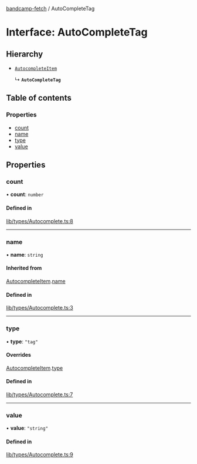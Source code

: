 [bandcamp-fetch](../README.md) / AutoCompleteTag

# Interface: AutoCompleteTag

## Hierarchy

- [`AutocompleteItem`](AutocompleteItem.md)

  ↳ **`AutoCompleteTag`**

## Table of contents

### Properties

- [count](AutoCompleteTag.md#count)
- [name](AutoCompleteTag.md#name)
- [type](AutoCompleteTag.md#type)
- [value](AutoCompleteTag.md#value)

## Properties

### count

• **count**: `number`

#### Defined in

[lib/types/Autocomplete.ts:8](https://github.com/patrickkfkan/bandcamp-fetch/blob/7815c68/src/lib/types/Autocomplete.ts#L8)

___

### name

• **name**: `string`

#### Inherited from

[AutocompleteItem](AutocompleteItem.md).[name](AutocompleteItem.md#name)

#### Defined in

[lib/types/Autocomplete.ts:3](https://github.com/patrickkfkan/bandcamp-fetch/blob/7815c68/src/lib/types/Autocomplete.ts#L3)

___

### type

• **type**: ``"tag"``

#### Overrides

[AutocompleteItem](AutocompleteItem.md).[type](AutocompleteItem.md#type)

#### Defined in

[lib/types/Autocomplete.ts:7](https://github.com/patrickkfkan/bandcamp-fetch/blob/7815c68/src/lib/types/Autocomplete.ts#L7)

___

### value

• **value**: ``"string"``

#### Defined in

[lib/types/Autocomplete.ts:9](https://github.com/patrickkfkan/bandcamp-fetch/blob/7815c68/src/lib/types/Autocomplete.ts#L9)
